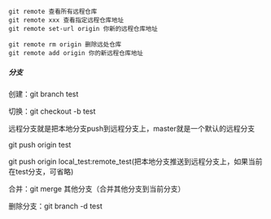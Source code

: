 ```
git remote 查看所有远程仓库
git remote xxx 查看指定远程仓库地址
git remote set-url origin 你新的远程仓库地址

git remote rm origin 删除远处仓库
git remote add origin 你的新远程仓库地址
```



##### 分支

创建：git branch test

切换：git checkout -b test

远程分支就是把本地分支push到远程分支上，master就是一个默认的远程分支

git push origin test

git push origin local_test:remote_test(把本地分支推送到远程分支上，如果当前在test分支，可省略)

合并：git merge 其他分支（合并其他分支到当前分支）

删除分支：git branch -d test